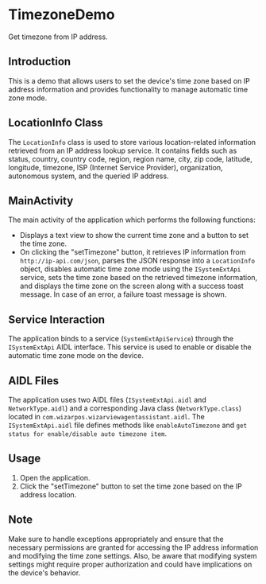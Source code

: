 # TimezoneDemo
Get timezone from IP address.

## Introduction
This is a demo that allows users to set the device's time zone based on IP address information and provides functionality to manage automatic time zone mode.

## LocationInfo Class
The `LocationInfo` class is used to store various location-related information retrieved from an IP address lookup service. It contains fields such as status, country, country code, region, region name, city, zip code, latitude, longitude, timezone, ISP (Internet Service Provider), organization, autonomous system, and the queried IP address.

## MainActivity
The main activity of the application which performs the following functions:
- Displays a text view to show the current time zone and a button to set the time zone.
- On clicking the "setTimezone" button, it retrieves IP information from `http://ip-api.com/json`, parses the JSON response into a `LocationInfo` object, disables automatic time zone mode using the `ISystemExtApi` service, sets the time zone based on the retrieved timezone information, and displays the time zone on the screen along with a success toast message. In case of an error, a failure toast message is shown.

## Service Interaction
The application binds to a service (`SystemExtApiService`) through the `ISystemExtApi` AIDL interface. This service is used to enable or disable the automatic time zone mode on the device.

## AIDL Files
The application uses two AIDL files (`ISystemExtApi.aidl` and `NetworkType.aidl`) and a corresponding Java class (`NetworkType.class`) located in `com.wizarpos.wizarviewagentassistant.aidl`. The `ISystemExtApi.aidl` file defines methods like `enableAutoTimezone` and `get status for enable/disable auto timezone item`.

## Usage
1. Open the application.
2. Click the "setTimezone" button to set the time zone based on the IP address location.

## Note
Make sure to handle exceptions appropriately and ensure that the necessary permissions are granted for accessing the IP address information and modifying the time zone settings. Also, be aware that modifying system settings might require proper authorization and could have implications on the device's behavior.
